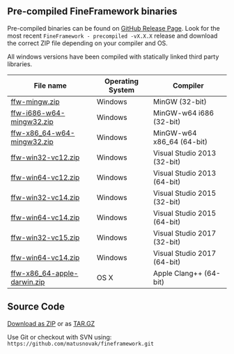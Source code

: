 Pre-compiled FineFramework binaries
-----------------------------------

Pre-compiled binaries can be found on [GitHub Release Page](https://github.com/matusnovak/fineframework/releases). Look for the most recent `FineFramework - precompiled -vX.X.X` release and download the correct ZIP file depending on your compiler and OS.

All windows versions have been compiled with statically linked third party libraries. 

| File name | Operating System | Compiler |
|-----------|------------------|----------|
| [ffw-mingw.zip](https://github.com/matusnovak/fineframework/releases/download/v0.2.5/ffw-mingw.zip)                             | Windows  | MinGW (32-bit)              |
| [ffw-i686-w64-mingw32.zip](https://github.com/matusnovak/fineframework/releases/download/v0.2.5/ffw-i686-w64-mingw32.zip)       | Windows  | MinGW-w64 i686 (32-bit)     |
| [ffw-x86_64-w64-mingw32.zip](https://github.com/matusnovak/fineframework/releases/download/v0.2.5/ffw-x86_64-w64-mingw32.zip)   | Windows  | MinGW-w64 x86_64 (64-bit)   |
| [ffw-win32-vc12.zip](https://github.com/matusnovak/fineframework/releases/download/v0.2.5/ffw-win32-vc12.zip)                   | Windows  | Visual Studio 2013 (32-bit) |
| [ffw-win64-vc12.zip](https://github.com/matusnovak/fineframework/releases/download/v0.2.5/ffw-win64-vc12.zip)                   | Windows  | Visual Studio 2013 (64-bit) |
| [ffw-win32-vc14.zip](https://github.com/matusnovak/fineframework/releases/download/v0.2.5/ffw-win32-vc14.zip)                   | Windows  | Visual Studio 2015 (32-bit) |
| [ffw-win64-vc14.zip](https://github.com/matusnovak/fineframework/releases/download/v0.2.5/ffw-win64-vc14.zip)                   | Windows  | Visual Studio 2015 (64-bit) |
| [ffw-win32-vc15.zip](https://github.com/matusnovak/fineframework/releases/download/v0.2.5/ffw-win32-vc15.zip)                   | Windows  | Visual Studio 2017 (32-bit) |
| [ffw-win64-vc14.zip](https://github.com/matusnovak/fineframework/releases/download/v0.2.5/ffw-win64-vc15.zip)                   | Windows  | Visual Studio 2017 (64-bit) |
| [ffw-x86_64-apple-darwin.zip](https://github.com/matusnovak/fineframework/releases/download/v0.2.5/ffw-x86_64-apple-darwin.zip) | OS X     | Apple Clang++ (64-bit)      |

Source Code
-----------

[Download as ZIP](https://github.com/matusnovak/fineframework/archive/master.zip) or as [TAR.GZ](https://github.com/matusnovak/fineframework/archive/master.tar.gz)

Use Git or checkout with SVN using: `https://github.com/matusnovak/fineframework.git`
